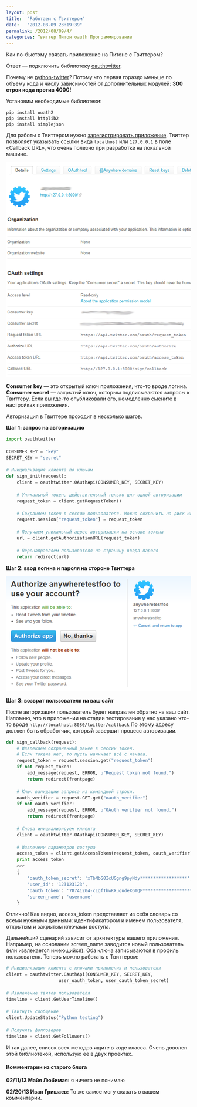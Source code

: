 ```yaml
---
layout: post
title:  "Работаем с Твиттером"
date:   "2012-08-09 23:19:39"
permalink: /2012/08/09/4/
categories: Твиттер Питон oauth Программирование
---
```


Как по-быстому связать приложение на Питоне с Твиттером?

Ответ — подключить библиотеку
[oauthtwitter](http://code.google.com/p/oauth-python-twitter2/).

Почему не [python-twitter](http://code.google.com/p/python-twitter/)?
Потому что первая гораздо меньше по объему кода и числу зависимостей
от дополнительных модулей: **300 строк кода против 4000!**

Установим необходимые библиотеки:

```
pip install ouath2
pip install httplib2
pip install simplejson
```

Для работы с Твиттером нужно
[зарегистрировать приложение](https://dev.twitter.com/apps/new). Твиттер
позволяет указывать ссылки вида `localhost` или `127.0.0.1` в поле
«Callback URL», что очень полезно при разработке на локальной машине.

![screenshot](/assets/static/app.png)

**Consumer key** — это открытый ключ приложения, что-то
вроде логина. **Consumer secret** — закрытый ключ, которым
подписываются запросы к Твиттеру. Если вы где-то опубликовали его,
немедленно смените в настройках приложения.

Авторизация в Твиттере проходит в несколько шагов.

**Шаг 1: запрос на авторизацию**

```python
import oauthtwitter

CONSUMER_KEY = "key"
SECRET_KEY = "secret"

# Инициализация клиента по ключам
def sign_init(request):
    client = oauthtwitter.OAuthApi(CONSUMER_KEY, SECRET_KEY)

    # Уникальный токен, действительный только для одной авторизации
    request_token = client.getRequestToken()

    # Сохраняем токен в сессию пользователя. Можно сохранить на диск или в БД
    request.session["request_token"] = request_token

    # Получаем уникальный адрес авторизации на основе токена
    url = client.getAuthorizationURL(request_token)

    # Перенаправляем пользователя на страницу ввода пароля
    return redirect(url)
```

**Шаг 2: ввод логина и пароля на стороне Твиттера**

![screenshot](/assets/static/auth.png)

**Шаг 3: возврат пользователя на ваш сайт**

После авторизации пользователь будет направлен обратно на ваш сайт.
Напомню, что в приложении на стадии тестирования у нас указано что-то
вроде `http://localhost:8080/twitter/callback` По этому адресу должен
быть обработчик, который завершит процесс авторизации.

```python
def sign_callback(request):
    # Извлекаем сохраненный ранее в сессии токен.
    # Если токена нет, то пусть начинает всё с начала.
    request_token = request.session.get("request_token")
    if not request_token:
        add_message(request, ERROR, u"Request token not found.")
        return redirect(frontpage)

    # Ключ валидации запроса из командной строки.
    oauth_verifier = request.GET.get("oauth_verifier")
    if not oauth_verifier:
        add_message(request, ERROR, u"OAuth verifier not found.")
        return redirect(frontpage)

    # Снова инициализируем клиента
    client = oauthtwitter.OAuthApi(CONSUMER_KEY, SECRET_KEY)

    # Извлечени параметров доступа
    access_token = client.getAccessToken(request_token, oauth_verifier)
    print access_token
    >>>
    {
        'oauth_token_secret': 'xTbNbG0IcUGgng9pyNdy******************',
        'user_id': '123123123',
        'oauth_token': '78741204-cLgfThwKXuqudeXGTQP***********************',
        'screen_name': 'username'
    }
```

Отлично! Как видно, access_token представляет из себя словарь со всеми
нужными данными: идентификатором и именем пользователя, открытым и
закрытым ключами доступа.

Дальнейший сценарий зависит от архитектуры вашего
приложения. Например, на основании screen_name заводится новый
пользователь (или извлекается имеющийся). Оба ключа записываются в
профиль пользователя. Теперь можно работать с Твиттером:

```python
# Инициализация клиента с ключами приложения и пользователя
client = oauthtwitter.OAuthApi(CONSUMER_KEY, SECRET_KEY,
                    user_oauth_token, user_oauth_token_secret)

# Извлечение твитов пользователя
timeline = client.GetUserTimeline()

# Твитнуть сообщение
client.UpdateStatus("Python testing")

# Получить фолловеров
timeline = client.GetFollowers()
```

И так далее, список всех методов ищите в коде класса. Очень доволен
этой библиотекой, использую ее в двух проектах.


#### Комментарии из старого блога


**02/11/13 Майя Любимая:** я ничего не понимаю

**02/20/13 Иван Гришаев:** То же самое могу сказать о вашем
  комментарии.
